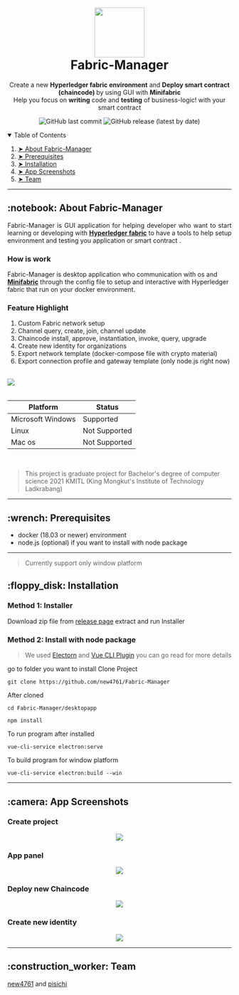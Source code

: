 <h1 align="center">
  <img src="https://raw.githubusercontent.com/new4761/Fabric-Manager/master/.github/images/ver1.png" width="112px"/>
  <br/>
  Fabric-Manager
</h1>
<p align="center">Create a new <b>Hyperledger fabric environment</b>
and <b>Deploy smart contract (chaincode) </b> by using GUI with <b>Minifabric</b>
<br/>Help you focus on <b>writing</b> code and <b>testing</b> 
of business-logic! with your smart contract</p>
<div align="center">

![GitHub last commit](https://img.shields.io/github/last-commit/new4761/Fabric-Manager)
![GitHub release (latest by date)](https://img.shields.io/github/v/release/new4761/Fabric-Manager)

</div>

<details open="open">
  <summary>Table of Contents</summary>
  <ol>
    <li><a href="#about-the-project"> ➤ About Fabric-Manager</a></li>
    <li><a href="#prerequisites"> ➤ Prerequisites</a></li>
    <li><a href="#installation"> ➤ Installation</a></li>
    <!-- <li><a href="#project-files-description"> ➤ Project Files Description</a></li>
    <li><a href="#getting-started"> ➤ Getting Started</a></li> -->
    <li><a href="#example"> ➤ App Screenshots</a></li>
    <li><a href="#team"> ➤ Team</a></li>
  </ol>
</details>
<hr>
<h2 id="about-the-project"> :notebook: About Fabric-Manager</h2>

<p align="justify"> 
Fabric-Manager is GUI application for helping developer who want to start learning or developing with <a href="https://www.hyperledger.org/use/fabric"><b>Hyperledger fabric</b></a> 
to have a tools to help setup environment and testing you application or smart contract .
<br>
<h3><b>How is work</b></h3>
Fabric-Manager is desktop application who communication with os and
<a href="tps://www.hyperledger.or[g/use/fabricht](https://github.com/hyperledger-labs/minifabric)"><b>Minifabric</b></a> through the config file to setup and interactive with Hyperledger fabric that run on your docker environment.
<br>

<h3><b>Feature Highlight</b></h3>
<ol>
<li>Custom Fabric network setup </li>
<li>Channel query, create, join, channel update</li>
<li>Chaincode install, approve, instantiation, invoke, query, upgrade</li>
<li>Create new identity for organizations</li>
<li>Export network template (docker-compose file with crypto material)</li>
<li>Export connection profile and gateway template (only node.js right now)</li>
</ol>
<br>

 <img src="https://raw.githubusercontent.com/new4761/Fabric-Manager/master/.github/images/arch.png" />
<br>
<br>

| Platform          | Status        |
| ----------------- | ------------- |
| Microsoft Windows | Supported     |
| Linux             | Not Supported |
| Mac os            | Not Supported |

<br>

> This project is graduate project for Bachelor's degree of computer science 2021 KMITL (King Mongkut's Institute of Technology Ladkrabang)

</p>
<hr>
<h2 id="prerequisites"> :wrench: Prerequisites</h2>
<ul>
<li> docker (18.03 or newer) environment </li>
<li> node.js (optional) if you want to install with node package</li>
</ul>
<hr>

> Currently support only window platform
<h2 id="installation"> :floppy_disk: Installation</h2>

<h3><b>Method 1: Installer</b></h3>
<p align="justify"> 
Download zip file from <a href=https://github.com/new4761/Fabric-Manager/releases/tag/v0.1-alpha>release page</a> extract and run Installer
<h3><b>Method 2: Install with node package</b></h3>

> We used <a href=https://www.electronjs.org/>Electorn</a> and <a href=https://nklayman.github.io/vue-cli-plugin-electron-builder/>Vue CLI Plugin</a> you can go read for more details

go to folder you want to install
Clone Project
```dotnetcli
git clone https://github.com/new4761/Fabric-Manager
```
After cloned
```dotnetcli
cd Fabric-Manager/desktopapp

npm install
```
To run program after installed 
```dotnetcli
vue-cli-service electron:serve
```
To build program for window platform
```dotnetcli
vue-cli-service electron:build --win
```

</p>
<hr>
<h2 id="example"> :camera: App Screenshots</h2>

<div align="center">
<h3  align="left"><b>Create project</b></h3>
<img src="https://raw.githubusercontent.com/new4761/Fabric-Manager/master/.github/images/ex1.PNG"/> 
<h3  align="left"><b>App panel</b></h3>
<img src="https://raw.githubusercontent.com/new4761/Fabric-Manager/master/.github/images/ex2.PNG"/> 
<h3  align="left"><b>Deploy new Chaincode</b></h3>
<img src="https://raw.githubusercontent.com/new4761/Fabric-Manager/master/.github/images/ex3.PNG"/> 
<h3  align="left"><b>Create new identity</b></h3>
<img src="https://raw.githubusercontent.com/new4761/Fabric-Manager/master/.github/images/ex4.PNG"/> 
</div>
<hr>
<h2 id="team"> :construction_worker: Team</h2>

[new4761](https://github.com/new4761) and [pisichi](https://github.com/pisichi)